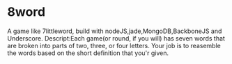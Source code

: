 # 8word

A game like  7littleword, build with nodeJS,jade,MongoDB,BackboneJS and Underscore.
Descript:Each game(or round, if you will) has seven words that are broken into parts of two, three, or four letters. Your job is to reasemble the words based on the short definition that you'r given.

